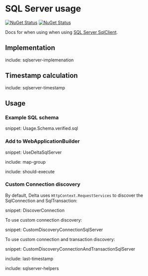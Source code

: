 # SQL Server usage

[![NuGet Status](https://img.shields.io/nuget/v/Delta.svg?label=Delta)](https://www.nuget.org/packages/Delta/)
[![NuGet Status](https://img.shields.io/nuget/v/Delta.SqlServer.svg?label=Delta.SqlServer)](https://www.nuget.org/packages/Delta.SqlServer/)

Docs for when using when using [SQL Server SqlClient](https://github.com/dotnet/SqlClient).


## Implementation

include: sqlserver-implemenation


## Timestamp calculation

include: sqlserver-timestamp


## Usage


### Example SQL schema

snippet: Usage.Schema.verified.sql


### Add to WebApplicationBuilder

snippet: UseDeltaSqlServer

include: map-group


include: should-execute


### Custom Connection discovery

By default, Delta uses `HttpContext.RequestServices` to discover the SqlConnection and SqlTransaction:

snippet: DiscoverConnection

To use custom connection discovery:

snippet: CustomDiscoveryConnectionSqlServer

To use custom connection and transaction discovery:

snippet: CustomDiscoveryConnectionAndTransactionSqlServer


include: last-timestamp


include: sqlserver-helpers